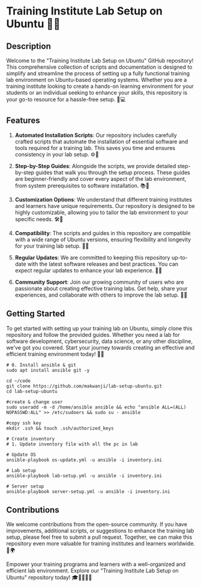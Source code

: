 # Training Institute Lab Setup on Ubuntu 🏫🐧

## Description

Welcome to the "Training Institute Lab Setup on Ubuntu" GitHub repository! This comprehensive collection of scripts and documentation is designed to simplify and streamline the process of setting up a fully functional training lab environment on Ubuntu-based operating systems. Whether you are a training institute looking to create a hands-on learning environment for your students or an individual seeking to enhance your skills, this repository is your go-to resource for a hassle-free setup. 🚀💻

## Features

1. **Automated Installation Scripts**: Our repository includes carefully crafted scripts that automate the installation of essential software and tools required for a training lab. This saves you time and ensures consistency in your lab setup. ⚙️🤖

2. **Step-by-Step Guides**: Alongside the scripts, we provide detailed step-by-step guides that walk you through the setup process. These guides are beginner-friendly and cover every aspect of the lab environment, from system prerequisites to software installation. 📚📝

3. **Customization Options**: We understand that different training institutes and learners have unique requirements. Our repository is designed to be highly customizable, allowing you to tailor the lab environment to your specific needs. 🛠️🧩

4. **Compatibility**: The scripts and guides in this repository are compatible with a wide range of Ubuntu versions, ensuring flexibility and longevity for your training lab setup. 🔄🔗

5. **Regular Updates**: We are committed to keeping this repository up-to-date with the latest software releases and best practices. You can expect regular updates to enhance your lab experience. 🔄🆕

6. **Community Support**: Join our growing community of users who are passionate about creating effective training labs. Get help, share your experiences, and collaborate with others to improve the lab setup. 🤝🌐

## Getting Started

To get started with setting up your training lab on Ubuntu, simply clone this repository and follow the provided guides. Whether you need a lab for software development, cybersecurity, data science, or any other discipline, we've got you covered. Start your journey towards creating an effective and efficient training environment today! 🚀🔧

```
# 0. Install ansible & git
sudo apt install ansible git -y

cd ~/code
git clone https://github.com/makwanji/lab-setup-ubuntu.git
cd lab-setup-ubuntu

#create & change user
sudo useradd -m -d /home/ansible ansible && echo "ansible ALL=(ALL) NOPASSWD:ALL" >> /etc/sudoers && sudo su - ansible

#copy ssh key
mkdir .ssh && touch .ssh/authorized_keys

# Create inventory
# 1. Update inventory file with all the pc in lab

# Update OS
ansible-playbook os-update.yml -u ansible -i inventory.ini

# Lab setup
ansible-playbook lab-setup.yml -u ansible -i inventory.ini

# Server setup
ansible-playbook server-setup.yml -u ansible -i inventory.ini
```

## Contributions
We welcome contributions from the open-source community. If you have improvements, additional scripts, or suggestions to enhance the training lab setup, please feel free to submit a pull request. Together, we can make this repository even more valuable for training institutes and learners worldwide. 🙌🌍

Empower your training programs and learners with a well-organized and efficient lab environment. Explore our "Training Institute Lab Setup on Ubuntu" repository today! 🎓👩‍💻👨‍💻
